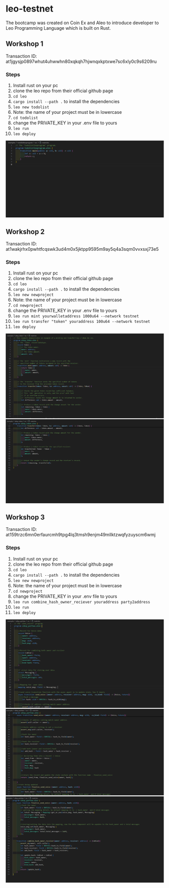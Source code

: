 # leo-testnet

The bootcamp was created on Coin Ex and Aleo to introduce developer to Leo Programming Language which is built on Rust.

## Workshop 1

Transaction ID: at1jgysjp0897whut4uhwwhn80xqkqh7hjwnqxkptxwe7sc6xly0c9s6209ru

### Steps
1. Install rust on your pc
2. clone the leo repo from their official github page
3. `cd leo`
4. `cargo install --path .` to install the dependencies
5. `leo new todolist`
6. Note: the name of your project must be in lowercase
7. `cd todolist`
8. change the PRIVATE_KEY in your .env file to yours
9. `leo run`
10. `leo deploy`

![alt text](https://github.com/Aikay-dev/leo-testnet/blob/main/Screenshot%20(64).png?raw=true)


## Workshop 2

Transaction ID: at1wakjrhx0pwhtfcqswk3ud4m0x5jktpp9595m9ay5q4a3sqm0vvxsxj73e5

### Steps
1. Install rust on your pc
2. clone the leo repo from their official github page
3. `cd leo`
4. `cargo install --path .` to install the dependencies
5. `leo new newproject`
6. Note: the name of your project must be in lowercase
7. `cd newproject`
8. change the PRIVATE_KEY in your .env file to yours
9. `leo run mint yourwalletaddress 1000u64 --network testnet`
10. `leo run transfer "token" youraddress 100u64 --network testnet`
11. `leo deploy`

![alt text](https://github.com/Aikay-dev/leo-testnet/blob/main/Screenshot%20(65).png?raw=true)
![alt text](https://github.com/Aikay-dev/leo-testnet/blob/main/Screenshot%20(66).png?raw=true)

## Workshop 3

Transaction ID: at159trzc6mn0erfaurcmh9tpg4lq3tmsh9enjm49mllktzwqfyzuyscm6wmj

### Steps
1. Install rust on your pc
2. clone the leo repo from their official github page
3. `cd leo`
4. `cargo install --path .` to install the dependencies
5. `leo new newproject`
6. Note: the name of your project must be in lowercase
7. `cd newproject`
8. change the PRIVATE_KEY in your .env file to yours
9. `leo run combine_hash_owner_reciever youraddress party2address`
10. `leo run`
11. `leo deploy`

![alt text](https://github.com/Aikay-dev/leo-testnet/blob/main/Screenshot%20(67).png?raw=true)
![alt text](https://github.com/Aikay-dev/leo-testnet/blob/main/Screenshot%20(68).png?raw=true)
![alt text](https://github.com/Aikay-dev/leo-testnet/blob/main/Screenshot%20(69).png?raw=true)

